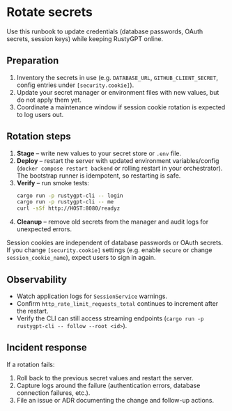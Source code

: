 # Rotate secrets

Use this runbook to update credentials (database passwords, OAuth secrets, session keys) while keeping RustyGPT online.

## Preparation

1. Inventory the secrets in use (e.g. `DATABASE_URL`, `GITHUB_CLIENT_SECRET`, config entries under `[security.cookie]`).
2. Update your secret manager or environment files with new values, but do not apply them yet.
3. Coordinate a maintenance window if session cookie rotation is expected to log users out.

## Rotation steps

1. **Stage** – write new values to your secret store or `.env` file.
2. **Deploy** – restart the server with updated environment variables/config (`docker compose restart backend` or rolling
   restart in your orchestrator). The bootstrap runner is idempotent, so restarting is safe.
3. **Verify** – run smoke tests:
   ```bash
   cargo run -p rustygpt-cli -- login
   cargo run -p rustygpt-cli -- me
   curl -sSf http://HOST:8080/readyz
   ```
4. **Cleanup** – remove old secrets from the manager and audit logs for unexpected errors.

Session cookies are independent of database passwords or OAuth secrets. If you change `[security.cookie]` settings (e.g. enable
`secure` or change `session_cookie_name`), expect users to sign in again.

## Observability

- Watch application logs for `SessionService` warnings.
- Confirm `http_rate_limit_requests_total` continues to increment after the restart.
- Verify the CLI can still access streaming endpoints (`cargo run -p rustygpt-cli -- follow --root <id>`).

## Incident response

If a rotation fails:

1. Roll back to the previous secret values and restart the server.
2. Capture logs around the failure (authentication errors, database connection failures, etc.).
3. File an issue or ADR documenting the change and follow-up actions.
